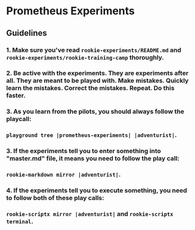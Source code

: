 # **Prometheus Experiments**

## **Guidelines**

### 1. Make sure you've read `rookie-experiments/README.md` and `rookie-experiments/rookie-training-camp` thoroughly. 

### 2. Be active with the experiments. They are experiments after all. They are meant to be played with. Make mistakes. Quickly learn the mistakes. Correct the mistakes. Repeat. Do this faster. 

### 3. As you learn from the pilots, you should always follow the playcall: 

### `playground tree |prometheus-experiments| |adventurist|`. 

### 3. If the experiments tell you to enter something into **"master.md"** file, it means you need to follow the play call:

### `rookie-markdown mirror |adventurist|`.

### 4. If the experiments tell you to execute something, you need to follow both of these play calls: 

### `rookie-scriptx mirror |adventurist|` and `rookie-scriptx terminal`.
